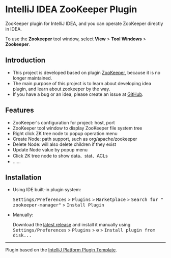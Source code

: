 IntelliJ IDEA ZooKeeper Plugin
=======================================

<!-- Plugin description -->

ZooKeeper plugin for IntelliJ IDEA, and you can operate ZooKeeper directly in IDEA.

To use the **Zookeeper** tool window, select **View** > **Tool Windows** > **Zookeeper**.

## Introduction

- This project is developed based on plugin [ZooKeeper](https://github.com/linux-china/zookeeper-intellij), because it
  is no longer maintained.
- The main purpose of this project is to learn about developing idea plugin, and learn about zookeeper by the way.
- If you have a bug or an idea, please create an issue at [GitHub](https://github.com/fobgochod/zookeeper-manager/issues).

## Features

* ZooKeeper's configuration for project: host, port
* ZooKeeper tool window to display ZooKeeper file system tree
* Right click ZK tree node to popup operation menu
* Create Node: path support, such as org/apache/zookeeper
* Delete Node: will also delete children if they exist
* Update Node value by popup menu
* Click ZK tree node to show data、stat、ACLs
* ......

<!-- Plugin description end -->

## Installation

- Using IDE built-in plugin system:

  <kbd>Settings/Preferences</kbd> > <kbd>Plugins</kbd> > <kbd>Marketplace</kbd> > <kbd>Search for "
  zookeeper-manager"</kbd> >
  <kbd>Install Plugin</kbd>

- Manually:

  Download the [latest release](https://github.com/fobgochod/zookeeper-manager/releases/latest) and install it manually
  using
  <kbd>Settings/Preferences</kbd> > <kbd>Plugins</kbd> > <kbd>⚙️</kbd> > <kbd>Install plugin from disk...</kbd>

---
Plugin based on the [IntelliJ Platform Plugin Template][template].

[template]: https://github.com/JetBrains/intellij-platform-plugin-template

